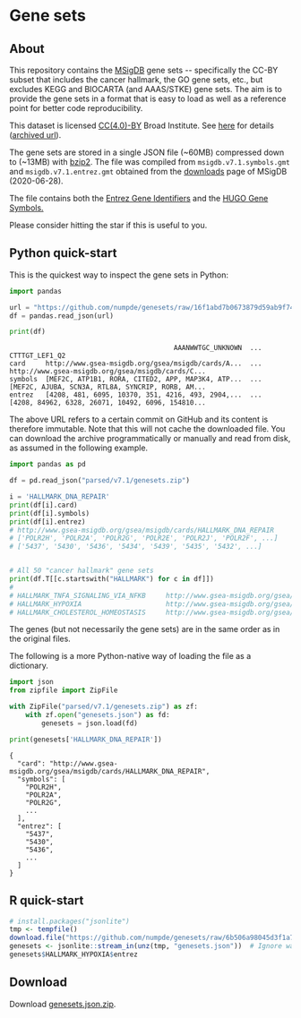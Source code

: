 Gene sets
=========

About
-----

This repository contains the 
[MSigDB](https://www.gsea-msigdb.org/gsea/msigdb/collections.jsp)
gene sets --
specifically the CC-BY subset
that includes 
the cancer hallmark, the GO gene sets, etc.,
but excludes KEGG and BIOCARTA (and AAAS/STKE) gene sets.
The aim is to provide the gene sets
in a format that is easy to load 
as well as 
a reference point for better code reproducibility.


This dataset is licensed 
[CC(4.0)-BY](https://creativecommons.org/licenses/by/4.0/) Broad Institute.
See 
[here](https://www.gsea-msigdb.org/gsea/msigdb_license_terms.jsp)
for details
([archived url](http://archive.ph/HCO4L)).

The gene sets are stored in a 
single 
JSON file (~60MB)
compressed down to (~13MB)
with [bzip2](https://en.wikipedia.org/wiki/Bzip2).
The file was compiled from
 `msigdb.v7.1.symbols.gmt`
and
`msigdb.v7.1.entrez.gmt`
obtained from 
the [downloads](https://www.gsea-msigdb.org/gsea/downloads.jsp)
page of MSigDB (2020-06-28).

The file contains both
the [Entrez Gene Identifiers](https://www.ncbi.nlm.nih.gov/gene) 
and
the [HUGO Gene Symbols.](https://www.genenames.org/)

Please consider 
hitting the star 
if this is useful to you.


Python quick-start
------------------

This is the quickest way to inspect the gene sets in Python:

```python
import pandas

url = "https://github.com/numpde/genesets/raw/16f1abd7b0673879d59ab9f74ff459beb86d99cf/genesets/data/parsed/v7.1/genesets.json.zip"
df = pandas.read_json(url)

print(df)
```

```
                                         AAANWWTGC_UNKNOWN  ...                                     CTTTGT_LEF1_Q2
card     http://www.gsea-msigdb.org/gsea/msigdb/cards/A...  ...  http://www.gsea-msigdb.org/gsea/msigdb/cards/C...
symbols  [MEF2C, ATP1B1, RORA, CITED2, APP, MAP3K4, ATP...  ...  [MEF2C, AJUBA, SCN3A, RTL8A, SYNCRIP, RORB, AM...
entrez   [4208, 481, 6095, 10370, 351, 4216, 493, 2904,...  ...  [4208, 84962, 6328, 26071, 10492, 6096, 154810...
```

The above URL refers to a certain commit on GitHub and
its content is therefore immutable.
Note that this will not cache the downloaded file.
You can download the archive programmatically or manually 
and read from disk, 
as assumed in the following example.

```python
import pandas as pd

df = pd.read_json("parsed/v7.1/genesets.zip")

i = 'HALLMARK_DNA_REPAIR'
print(df[i].card)
print(df[i].symbols)
print(df[i].entrez)
# http://www.gsea-msigdb.org/gsea/msigdb/cards/HALLMARK_DNA_REPAIR
# ['POLR2H', 'POLR2A', 'POLR2G', 'POLR2E', 'POLR2J', 'POLR2F', ...]
# ['5437', '5430', '5436', '5434', '5439', '5435', '5432', ...]


# All 50 "cancer hallmark" gene sets
print(df.T[[c.startswith("HALLMARK") for c in df]])
#                                                                                   card  ...                                             entrez
# HALLMARK_TNFA_SIGNALING_VIA_NFKB     http://www.gsea-msigdb.org/gsea/msigdb/cards/H...  ...  [3726, 2920, 467, 4792, 7128, 5743, 2919, 8870...
# HALLMARK_HYPOXIA                     http://www.gsea-msigdb.org/gsea/msigdb/cards/H...  ...  [5230, 5163, 2632, 5211, 226, 2026, 5236, 1039...
# HALLMARK_CHOLESTEROL_HOMEOSTASIS     http://www.gsea-msigdb.org/gsea/msigdb/cards/H...  ...  [2224, 1595, 3422, 2222, 1717, 6713, 3157, 508...

```

The genes 
(but not necessarily the gene sets)
are in the same order as in 
the original files. 

The following is a more Python-native way
of loading the file as a dictionary.

```python
import json
from zipfile import ZipFile

with ZipFile("parsed/v7.1/genesets.zip") as zf:
    with zf.open("genesets.json") as fd:
        genesets = json.load(fd)

print(genesets['HALLMARK_DNA_REPAIR'])
```

```
{
  "card": "http://www.gsea-msigdb.org/gsea/msigdb/cards/HALLMARK_DNA_REPAIR",
  "symbols": [
    "POLR2H",
    "POLR2A",
    "POLR2G",
    ...
  ],
  "entrez": [
    "5437",
    "5430",
    "5436",
    ...
  ]
}
```


R quick-start
-------------

```R
# install.packages("jsonlite")
tmp <- tempfile()
download.file("https://github.com/numpde/genesets/raw/6b506a98045d3f1a71fcb0040df861c220cb13e2/genesets/data/parsed/v7.1/genesets.zip", tmp)
genesets <- jsonlite::stream_in(unz(tmp, "genesets.json"))  # Ignore warnings
genesets$HALLMARK_HYPOXIA$entrez
```


Download
--------

Download [genesets.json.zip](https://github.com/numpde/genesets/raw/16f1abd7b0673879d59ab9f74ff459beb86d99cf/genesets/data/parsed/v7.1/genesets.json.zip).
